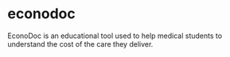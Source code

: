 # econodoc
EconoDoc is an educational tool used to help medical students to understand the cost of the care they deliver. 
